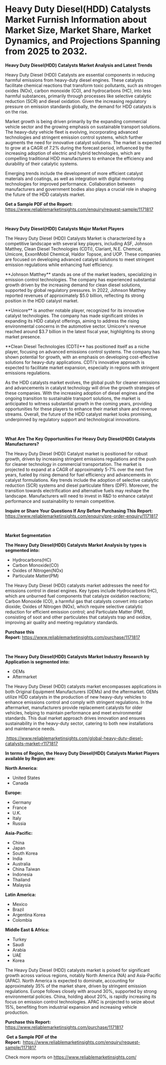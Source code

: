 <p><h1>Heavy Duty Diesel(HDD) Catalysts Market Furnish Information about Market Size, Market Share, Market Dynamics, and Projections Spanning from 2025 to 2032.</h1></p><p><strong>Heavy Duty Diesel(HDD) Catalysts Market Analysis and Latest Trends</strong></p>
<p><p>Heavy Duty Diesel (HDD) Catalysts are essential components in reducing harmful emissions from heavy-duty diesel engines. These catalysts facilitate chemical reactions that transform toxic pollutants, such as nitrogen oxides (NOx), carbon monoxide (CO), and hydrocarbons (HC), into less harmful substances, primarily through processes like selective catalytic reduction (SCR) and diesel oxidation. Given the increasing regulatory pressure on emission standards globally, the demand for HDD catalysts is on the rise.</p><p>Market growth is being driven primarily by the expanding commercial vehicle sector and the growing emphasis on sustainable transport solutions. The heavy-duty vehicle fleet is evolving, incorporating advanced technologies and stringent emission control systems, which further augments the need for innovative catalyst solutions. The market is expected to grow at a CAGR of 7.2% during the forecast period, influenced by the increasing adoption of electric and hybrid technologies, which are compelling traditional HDD manufacturers to enhance the efficiency and durability of their catalytic systems.</p><p>Emerging trends include the development of more efficient catalyst materials and coatings, as well as integration with digital monitoring technologies for improved performance. Collaboration between manufacturers and government bodies also plays a crucial role in shaping the future of the HDD catalysts market.</p></p>
<p><strong>Get a Sample PDF of the Report:&nbsp;</strong> <a href="https://www.reliablemarketinsights.com/enquiry/request-sample/1171817?utm_campaign=3314&utm_medium=2&utm_source=Github&utm_content=ia&utm_term=03042025&utm_id=heavy-duty-dieselhdd-catalysts">https://www.reliablemarketinsights.com/enquiry/request-sample/1171817</a></p>
<p>&nbsp;</p>
<p><strong>Heavy Duty Diesel(HDD) Catalysts Major Market Players</strong></p>
<p><p>The Heavy Duty Diesel (HDD) Catalysts Market is characterized by a competitive landscape with several key players, including ASF, Johnson Matthey, Clean Diesel Technologies (CDTi), Clariant, N.E. Chemcat, Umicore, ExxonMobil Chemical, Haldor Topsoe, and UOP. These companies are focused on developing advanced catalyst solutions to meet stringent emission regulations while enhancing fuel efficiency.</p><p>**Johnson Matthey** stands as one of the market leaders, specializing in emission control technologies. The company has experienced substantial growth driven by the increasing demand for clean diesel solutions, supported by global regulatory pressures. In 2022, Johnson Matthey reported revenues of approximately $5.0 billion, reflecting its strong position in the HDD catalyst market.</p><p>**Umicore** is another notable player, recognized for its innovative catalyst technologies. The company has made significant strides in expanding its HDD catalyst offerings, aiming to address the rising environmental concerns in the automotive sector. Umicore's revenue reached around $3.7 billion in the latest fiscal year, highlighting its strong market presence.</p><p>**Clean Diesel Technologies (CDTi)** has positioned itself as a niche player, focusing on advanced emissions control systems. The company has shown potential for growth, with an emphasis on developing cost-effective solutions for heavy-duty applications. CDTi's innovative approach is expected to facilitate market expansion, especially in regions with stringent emissions regulations.</p><p>As the HDD catalysts market evolves, the global push for cleaner emissions and advancements in catalyst technology will drive the growth strategies of these companies. With the increasing adoption of diesel engines and the ongoing transition to sustainable transport solutions, the market is anticipated to witness substantial growth in the coming years, providing opportunities for these players to enhance their market share and revenue streams. Overall, the future of the HDD catalyst market looks promising, underpinned by regulatory support and technological innovations.</p></p>
<p>&nbsp;</p>
<p><strong>What Are The Key Opportunities For Heavy Duty Diesel(HDD) Catalysts Manufacturers?</strong></p>
<p><p>The Heavy Duty Diesel (HDD) Catalyst market is positioned for robust growth, driven by increasing stringent emissions regulations and the push for cleaner technology in commercial transportation. The market is projected to expand at a CAGR of approximately 5-7% over the next five years, fueled by rising demand for fuel efficiency and advancements in catalyst formulations. Key trends include the adoption of selective catalytic reduction (SCR) systems and diesel particulate filters (DPF). Moreover, the transition towards electrification and alternative fuels may reshape the landscape. Manufacturers will need to invest in R&D to enhance catalyst performance and sustainability to remain competitive.</p></p>
<p><strong>Inquire or Share Your Questions If Any Before Purchasing This Report:</strong> <a href="https://www.reliablemarketinsights.com/enquiry/pre-order-enquiry/1171817?utm_campaign=3314&utm_medium=2&utm_source=Github&utm_content=ia&utm_term=03042025&utm_id=heavy-duty-dieselhdd-catalysts">https://www.reliablemarketinsights.com/enquiry/pre-order-enquiry/1171817</a></p>
<p>&nbsp;</p>
<p><strong>Market Segmentation</strong></p>
<p><strong>The Heavy Duty Diesel(HDD) Catalysts Market Analysis by types is segmented into:</strong></p>
<p><ul><li>Hydrocarbons(HC)</li><li>Carbon Monoxide(CO)</li><li>Oxides of Nitrogen(NOx)</li><li>Particulate Matter(PM)</li></ul></p>
<p><p>The Heavy Duty Diesel (HDD) catalysts market addresses the need for emissions control in diesel engines. Key types include Hydrocarbons (HC), which are unburned fuel components that catalyze oxidation reactions; Carbon Monoxide (CO), a harmful gas that catalysts convert into carbon dioxide; Oxides of Nitrogen (NOx), which require selective catalytic reduction for efficient emission control; and Particulate Matter (PM), consisting of soot and other particulates that catalysts trap and oxidize, improving air quality and meeting regulatory standards.</p></p>
<p><strong>Purchase this Report:&nbsp;</strong><a href="https://www.reliablemarketinsights.com/purchase/1171817?utm_campaign=3314&utm_medium=2&utm_source=Github&utm_content=ia&utm_term=03042025&utm_id=heavy-duty-dieselhdd-catalysts">https://www.reliablemarketinsights.com/purchase/1171817</a></p>
<p>&nbsp;</p>
<p><strong>The Heavy Duty Diesel(HDD) Catalysts Market Industry Research by Application is segmented into:</strong></p>
<p><ul><li>OEMs</li><li>Aftermarket</li></ul></p>
<p><p>The Heavy Duty Diesel (HDD) catalysts market encompasses applications in both Original Equipment Manufacturers (OEMs) and the aftermarket. OEMs utilize HDD catalysts in the production of new heavy-duty vehicles to enhance emissions control and comply with stringent regulations. In the aftermarket, manufacturers provide replacement catalysts for older vehicles, helping to maintain performance and meet environmental standards. This dual market approach drives innovation and ensures sustainability in the heavy-duty sector, catering to both new installations and maintenance needs.</p></p>
<p><a href="https://www.reliablemarketinsights.com/global-heavy-duty-diesel-catalysts-market-r1171817?utm_campaign=3314&utm_medium=2&utm_source=Github&utm_content=ia&utm_term=03042025&utm_id=heavy-duty-dieselhdd-catalysts">&nbsp;https://www.reliablemarketinsights.com/global-heavy-duty-diesel-catalysts-market-r1171817</a></p>
<p><strong>In terms of Region, the Heavy Duty Diesel(HDD) Catalysts Market Players available by Region are:</strong></p>
<p>
    <p> <strong> North America: </strong>
        <ul>
            <li>United States</li>
            <li>Canada</li>
        </ul>
        </p> 
    <p> <strong> Europe: </strong>
        <ul>
            <li>Germany</li>
            <li>France</li>
            <li>U.K.</li>
            <li>Italy</li>
            <li>Russia</li>
        </ul>
        </p> 
    <p> <strong> Asia-Pacific: </strong>
        <ul>
            <li>China</li>
            <li>Japan</li>
            <li>South Korea</li>
            <li>India</li>
            <li>Australia</li>
            <li>China Taiwan</li>
            <li>Indonesia</li>
            <li>Thailand</li>
            <li>Malaysia</li>
        </ul>
        </p> 
    <p> <strong> Latin America: </strong>
        <ul>
            <li>Mexico</li>
            <li>Brazil</li>
            <li>Argentina Korea</li>
            <li>Colombia</li>
        </ul>
        </p> 
    <p> <strong> Middle East & Africa: </strong>
        <ul>
            <li>Turkey</li>
            <li>Saudi</li>
            <li>Arabia</li>
            <li>UAE</li>
            <li>Korea</li>
        </ul>
    </p>
    </p>
<p><p>The Heavy Duty Diesel (HDD) catalysts market is poised for significant growth across various regions, notably North America (NA) and Asia-Pacific (APAC). North America is expected to dominate, accounting for approximately 35% of the market share, driven by stringent emission regulations. Europe follows closely with around 30%, supported by strong environmental policies. China, holding about 20%, is rapidly increasing its focus on emission control technologies. APAC is projected to seize about 15%, benefiting from industrial expansion and increasing vehicle production.</p></p>
<p><strong>Purchase this Report: </strong><a href="https://www.reliablemarketinsights.com/purchase/1171817?utm_campaign=3314&utm_medium=2&utm_source=Github&utm_content=ia&utm_term=03042025&utm_id=heavy-duty-dieselhdd-catalysts">https://www.reliablemarketinsights.com/purchase/1171817</a></p>
<p>&nbsp;<strong>Get a Sample PDF of the Report:&nbsp;&nbsp;</strong><a href="https://www.reliablemarketinsights.com/enquiry/request-sample/1171817?utm_campaign=3314&utm_medium=2&utm_source=Github&utm_content=ia&utm_term=03042025&utm_id=heavy-duty-dieselhdd-catalysts">https://www.reliablemarketinsights.com/enquiry/request-sample/1171817</a></p>
<p><strong></strong></p>
<p>Check more reports on <a href="https://www.reliablemarketinsights.com/?utm_campaign=3314&utm_medium=2&utm_source=Github&utm_content=ia&utm_term=03042025&utm_id=heavy-duty-dieselhdd-catalysts">https://www.reliablemarketinsights.com/</a></p>